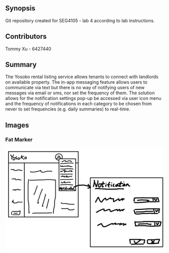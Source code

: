 ## Synopsis

Git repository created for SEG4105 - lab 4 according to lab instructions.

## Contributors

Tommy Xu - 6427440

## Summary

The Yosoko rental listing service allows tenants to connect with landlords on available property. The in-app messaging feature allows users to communicate via text but there is no way of notifying users of new messages via email or sms, nor set the frequency of them. The solution allows for the notification settings pop-up be accessed via user icon menu and the frequency of notifications in each category to be chosen from never to set frequencies (e.g. daily summaries) to real-time.

## Images

### Fat Marker

![Alt text](./fatmarker2.png "Doc")
